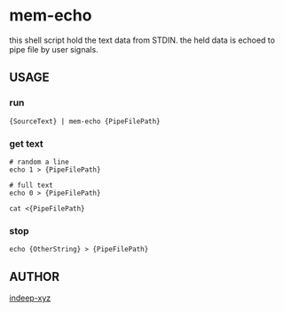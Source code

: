 mem-echo
=====

this shell script hold the text data from STDIN. the held data is echoed to pipe file by user signals.

## USAGE

### run

```
{SourceText} | mem-echo {PipeFilePath}
```

### get text

```
# random a line
echo 1 > {PipeFilePath}

# full text
echo 0 > {PipeFilePath}

cat <{PipeFilePath}
```

### stop

```
echo {OtherString} > {PipeFilePath}
```

## AUTHOR

[indeep-xyz](http://indeep.xyz/)
